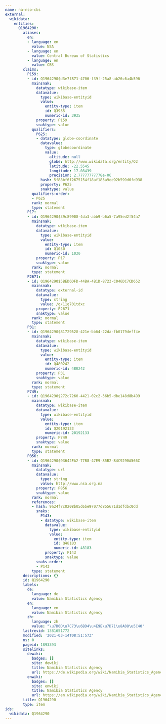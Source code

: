 ```yaml
---
name: na-nso-cbs
external:
  wikidata:
    entities:
      Q1964290:
        aliases:
          en:
          - language: en
            value: NSA
          - language: en
            value: Central Bureau of Statistics
          - language: en
            value: CBS
        claims:
          P159:
          - id: Q1964290$d3e7f871-4706-f39f-25a8-ab26c6a4b596
            mainsnak:
              datatype: wikibase-item
              datavalue:
                type: wikibase-entityid
                value:
                  entity-type: item
                  id: Q3935
                  numeric-id: 3935
              property: P159
              snaktype: value
            qualifiers:
              P625:
              - datatype: globe-coordinate
                datavalue:
                  type: globecoordinate
                  value:
                    altitude: null
                    globe: http://www.wikidata.org/entity/Q2
                    latitude: -22.5545
                    longitude: 17.08439
                    precision: 2.77777777778e-06
                hash: 5f88bf6f2675154f18af183a9ee92b599d6fd938
                property: P625
                snaktype: value
            qualifiers-order:
            - P625
            rank: normal
            type: statement
          P17:
          - id: Q1964290$39c89908-4da3-abb9-b6a5-7a95ed2f54a7
            mainsnak:
              datatype: wikibase-item
              datavalue:
                type: wikibase-entityid
                value:
                  entity-type: item
                  id: Q1030
                  numeric-id: 1030
              property: P17
              snaktype: value
            rank: normal
            type: statement
          P2671:
          - id: Q1964290$5BED6DFD-44BA-4B1D-8723-C046DC7CD652
            mainsnak:
              datatype: external-id
              datavalue:
                type: string
                value: /g/11g701tdxc
              property: P2671
              snaktype: value
            rank: normal
            type: statement
          P31:
          - id: Q1964290$81729528-421e-bb64-22da-fb0179deff4e
            mainsnak:
              datatype: wikibase-item
              datavalue:
                type: wikibase-entityid
                value:
                  entity-type: item
                  id: Q480242
                  numeric-id: 480242
              property: P31
              snaktype: value
            rank: normal
            type: statement
          P749:
          - id: Q1964290$272c7260-4421-02c2-36b5-dbe148d8b499
            mainsnak:
              datatype: wikibase-item
              datavalue:
                type: wikibase-entityid
                value:
                  entity-type: item
                  id: Q20192133
                  numeric-id: 20192133
              property: P749
              snaktype: value
            rank: normal
            type: statement
          P856:
          - id: Q1964290$93642FA2-77B8-47E9-85B2-84C9290A566C
            mainsnak:
              datatype: url
              datavalue:
                type: string
                value: http://www.nsa.org.na
              property: P856
              snaktype: value
            rank: normal
            references:
            - hash: 9a24f7c0208b05d6be97077d855671d1dfdbc0dd
              snaks:
                P143:
                - datatype: wikibase-item
                  datavalue:
                    type: wikibase-entityid
                    value:
                      entity-type: item
                      id: Q48183
                      numeric-id: 48183
                  property: P143
                  snaktype: value
              snaks-order:
              - P143
            type: statement
        descriptions: {}
        id: Q1964290
        labels:
          de:
            language: de
            value: Namibia Statistics Agency
          en:
            language: en
            value: Namibia Statistics Agency
          zh:
            language: zh
            value: "\u7D0D\u7C73\u6BD4\u4E9E\u7D71\u8A08\u5C40"
        lastrevid: 1381651772
        modified: '2021-03-14T08:51:57Z'
        ns: 0
        pageid: 1893393
        sitelinks:
          dewiki:
            badges: []
            site: dewiki
            title: Namibia Statistics Agency
            url: https://de.wikipedia.org/wiki/Namibia_Statistics_Agency
          enwiki:
            badges: []
            site: enwiki
            title: Namibia Statistics Agency
            url: https://en.wikipedia.org/wiki/Namibia_Statistics_Agency
        title: Q1964290
        type: item
ids:
  wikidata: Q1964290
---
```

